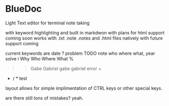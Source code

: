 # BlueDoc
Light Text editor for terminal note taking

with keyword highlighting and built in markdwon
with plans for html support coming soon
works with .txt .note .notes and .html files natively 
with future support coming

 current keywords are 
   date ? problem TODO note who where what,
   year solve i Why Who Where What %
  
  >> Gabe Gabriel gabe gabriel error +
   - / * test
   
 layout allows for simple implimentation of CTRL keys 
  or other special keys.
    
are there still tons of mistakes? yeah.    
